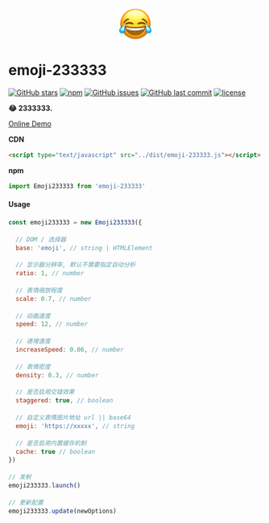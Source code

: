 
<p align="center">
  <a href="https://github.com/surmon-china/emoji-233333" target="_blank">
    <img width="66px" src="https://raw.githubusercontent.com/surmon-china/emoji-233333/master/dev/233.png" />
  </a>
</p>

# emoji-233333
[![GitHub stars](https://img.shields.io/github/stars/surmon-china/emoji-233333.svg?style=for-the-badge)](https://github.com/surmon-china/emoji-233333/stargazers)
[![npm](https://img.shields.io/npm/v/emoji-233333?color=%23c7343a&label=npm&style=for-the-badge)](https://www.npmjs.com/package/emoji-233333)
[![GitHub issues](https://img.shields.io/github/issues-raw/surmon-china/emoji-233333.svg?style=for-the-badge)](https://github.com/surmon-china/emoji-233333/issues)
[![GitHub last commit](https://img.shields.io/github/last-commit/surmon-china/emoji-233333.svg?style=for-the-badge)](https://github.com/surmon-china/emoji-233333)
[![license](https://img.shields.io/github/license/mashape/apistatus.svg?style=for-the-badge)](https://github.com/surmon-china/emoji-233333/blob/master/LICENSE)


**😂 2333333.**

[Online Demo](https://surmon-china.github.io/emoji-233333/dev)

**CDN**

```html
<script type="text/javascript" src="../dist/emoji-233333.js"></script>
```

**npm**

```javascript
import Emoji233333 from 'emoji-233333'
```


#### Usage

```javascript
const emoji233333 = new Emoji233333({

  // DOM / 选择器
  base: 'emoji', // string | HTMLElement

  // 显示器分辨率, 默认不需要指定自动分析
  ratio: 1, // number

  // 表情缩放程度
  scale: 0.7, // number

  // 动画速度
  speed: 12, // number

  // 递增速度
  increaseSpeed: 0.06, // number

  // 表情密度
  density: 0.3, // number

  // 是否启用交错效果
  staggered: true, // boolean
  
  // 自定义表情图片地址 url || base64
  emoji: 'https://xxxxx', // string

  // 是否启用内置缓存机制
  cache: true // boolean
})

// 发射
emoji233333.launch()

// 更新配置
emoji233333.update(newOptions)
```
